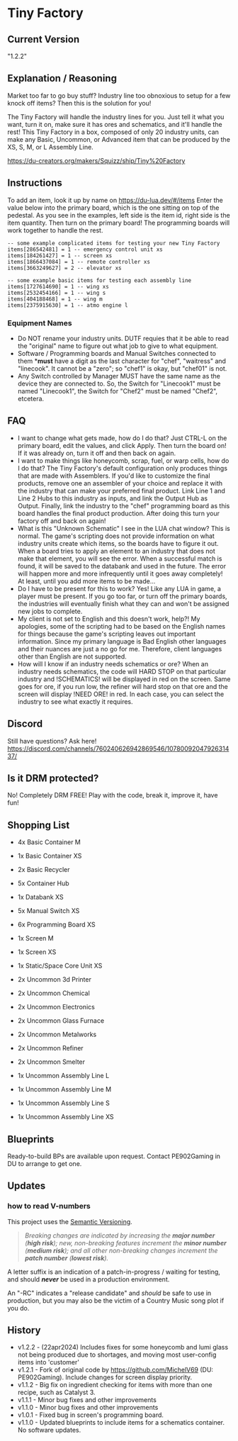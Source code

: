 # Tiny Factory

## Current Version

"1.2.2"

## Explanation / Reasoning

Market too far to go buy stuff? Industry line too obnoxious to setup for a few knock off items? Then this is the solution for you!

The Tiny Factory will handle the industry lines for you. Just tell it what you want, turn it on, make sure it has ores and schematics, and it'll handle the rest! This Tiny Factory in a box, composed of only 20 industry units, can make any Basic, Uncommon, or Advanced item that can be produced by the XS, S, M, or L Assembly Line.

<https://du-creators.org/makers/Squizz/ship/Tiny%20Factory>

## Instructions

To add an item, look it up by name on <https://du-lua.dev/#/items>
Enter the value below into the primary board, which is the one sitting on top of the pedestal. As you see in the examples, left side is the item id, right side is the item quantity. Then turn on the primary board! The programming boards will work together to handle the rest.

    -- some example complicated items for testing your new Tiny Factory
    items[286542481] = 1 -- emergency control unit xs
    items[184261427] = 1 -- screen xs
    items[1866437084] = 1 -- remote controller xs
    items[3663249627] = 2 -- elevator xs

    -- some example basic items for testing each assembly line
    items[1727614690] = 1 -- wing xs
    items[2532454166] = 1 -- wing s
    items[404188468] = 1 -- wing m
    items[2375915630] = 1 -- atmo engine l

### Equipment Names

* Do NOT rename your industry units.  DUTF requies that it be able to read the "original" name to figure out what job to give to what equipment.
* Software / Programming boards and Manual Switches connected to them ***must** have a digit as the last character for "chef", "waitress" and "linecook".  It cannot be a "zero";  so "chef1" is okay, but "chef01" is not.
* Any Switch controlled by Manager MUST have the same name as the device they are connected to.  So, the Switch for "Linecook1" must be named "Linecook1", the Switch for "Chef2" must be named "Chef2", etcetera.

## FAQ

* I want to change what gets made, how do I do that? Just CTRL-L on the primary board, edit the values, and click Apply. Then turn the board on! If it was already on, turn it off and then back on again.
* I want to make things like honeycomb, scrap, fuel, or warp cells, how do I do that? The Tiny Factory's default configuration only produces things that are made with Assemblers. If you'd like to customize the final products, remove one an assembler of your choice and replace it with the industry that can make your preferred final product. Link Line 1 and Line 2 Hubs to this industry as inputs, and link the Output Hub as Output. Finally, link the industry to the "chef" programming board as this board handles the final product production. After doing this turn your factory off and back on again!
* What is this "Unknown Schematic" I see in the LUA chat window? This is normal. The game's scripting does not provide information on what industry units create which items, so the boards have to figure it out. When a board tries to apply an element to an industry that does not make that element, you will see the error. When a successful match is found, it will be saved to the databank and used in the future. The error will happen more and more infrequently until it goes away completely! At least, until you add more items to be made...
* Do I have to be present for this to work? Yes! Like any LUA in game, a player must be present. If you go too far, or turn off the primary boards, the industries will eventually finish what they can and won't be assigned new jobs to complete.
* My client is not set to English and this doesn't work, help?! My apologies, some of the scripting had to be based on the English names for things because the game's scripting leaves out important information. Since my primary language is Bad English other languages and their nuances are just a no go for me. Therefore, client languages other than English are not supported.
* How will I know if an industry needs schematics or ore? When an industry needs schematics, the code will HARD STOP on that particular industry and !SCHEMATICS! will be displayed in red on the screen. Same goes for ore, if you run low, the refiner will hard stop on that ore and the screen will display !NEED ORE! in red. In each case, you can select the industry to see what exactly it requires.

## Discord

Still have questions? Ask here! <https://discord.com/channels/760240626942869546/1078009204792631437/>

## Is it DRM protected?

No! Completely DRM FREE! Play with the code, break it, improve it, have fun!

## Shopping List

* 4x Basic Container M
* 1x Basic Container XS
* 2x Basic Recycler
* 5x Container Hub
* 1x Databank XS
* 5x Manual Switch XS
* 6x Programming Board XS
* 1x Screen M
* 1x Screen XS
* 1x Static/Space Core Unit XS

* 2x Uncommon 3d Printer
* 2x Uncommon Chemical
* 2x Uncommon Electronics
* 2x Uncommon Glass Furnace
* 2x Uncommon Metalworks
* 2x Uncommon Refiner
* 2x Uncommon Smelter

* 1x Uncommon Assembly Line L
* 1x Uncommon Assembly Line M
* 1x Uncommon Assembly Line S
* 1x Uncommon Assembly Line XS

## Blueprints

Ready-to-build BPs are available upon request. Contact PE902Gaming in DU to arrange to get one.

## Updates

### how to read V-numbers

This project uses the [Semantic Versioning](https://en.wikipedia.org/wiki/Software_versioning#Semantic_versioning).

> *Breaking changes are indicated by increasing the **major number** (**high risk**); new, non-breaking features increment the **minor number** (**medium risk**); and all other non-breaking changes increment the **patch number** (**lowest risk**).*

A letter suffix is an indication of a patch-in-progress / waiting for testing, and should ***never*** be used in a production environment.

An "-RC" indicates a "release candidate" and *should* be safe to use in production, but you may also be the victim of a Country Music song plot if you do.

## History

* v1.2.2 - (22apr2024) Includes fixes for some honeycomb and lumi glass not being produced due to shortages, and moving most user-config items into 'customer'
* v1.2.1 - Fork of original code by <https://github.com/MichelV69> (DU: PE902Gaming). Include changes for screen display priority.
* v1.1.2 - Big fix on ingredient checking for items with more than one recipe, such as Catalyst 3.
* v1.1.1 - Minor bug fixes and other improvements
* v1.1.0 - Minor bug fixes and other improvements
* v1.0.1 - Fixed bug in screen's programming board.
* v1.1.0 - Updated blueprints to include items for a schematics container. No software updates.

